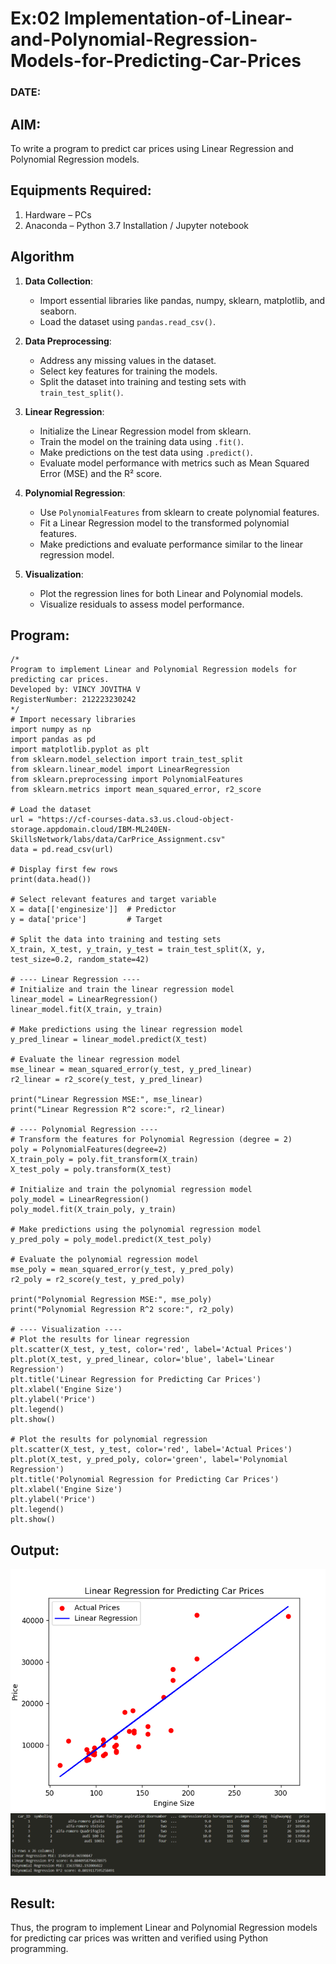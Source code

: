 # Ex:02 Implementation-of-Linear-and-Polynomial-Regression-Models-for-Predicting-Car-Prices
### DATE:
## AIM:
To write a program to predict car prices using Linear Regression and Polynomial Regression models.

## Equipments Required:
1. Hardware – PCs
2. Anaconda – Python 3.7 Installation / Jupyter notebook

## Algorithm
1. **Data Collection**:
    - Import essential libraries like pandas, numpy, sklearn, matplotlib, and seaborn.
    - Load the dataset using `pandas.read_csv()`.

2. **Data Preprocessing**:
    - Address any missing values in the dataset.
    - Select key features for training the models.
    - Split the dataset into training and testing sets with `train_test_split()`.

3. **Linear Regression**:
    - Initialize the Linear Regression model from sklearn.
    - Train the model on the training data using `.fit()`.
    - Make predictions on the test data using `.predict()`.
    - Evaluate model performance with metrics such as Mean Squared Error (MSE) and the R² score.

4. **Polynomial Regression**:
    - Use `PolynomialFeatures` from sklearn to create polynomial features.
    - Fit a Linear Regression model to the transformed polynomial features.
    - Make predictions and evaluate performance similar to the linear regression model.

5. **Visualization**:
    - Plot the regression lines for both Linear and Polynomial models.
    - Visualize residuals to assess model performance.


## Program:
```
/*
Program to implement Linear and Polynomial Regression models for predicting car prices.
Developed by: VINCY JOVITHA V
RegisterNumber: 212223230242
*/
# Import necessary libraries
import numpy as np
import pandas as pd
import matplotlib.pyplot as plt
from sklearn.model_selection import train_test_split
from sklearn.linear_model import LinearRegression
from sklearn.preprocessing import PolynomialFeatures
from sklearn.metrics import mean_squared_error, r2_score

# Load the dataset
url = "https://cf-courses-data.s3.us.cloud-object-storage.appdomain.cloud/IBM-ML240EN-SkillsNetwork/labs/data/CarPrice_Assignment.csv"
data = pd.read_csv(url)

# Display first few rows
print(data.head())

# Select relevant features and target variable
X = data[['enginesize']]  # Predictor
y = data['price']         # Target

# Split the data into training and testing sets
X_train, X_test, y_train, y_test = train_test_split(X, y, test_size=0.2, random_state=42)

# ---- Linear Regression ----
# Initialize and train the linear regression model
linear_model = LinearRegression()
linear_model.fit(X_train, y_train)

# Make predictions using the linear regression model
y_pred_linear = linear_model.predict(X_test)

# Evaluate the linear regression model
mse_linear = mean_squared_error(y_test, y_pred_linear)
r2_linear = r2_score(y_test, y_pred_linear)

print("Linear Regression MSE:", mse_linear)
print("Linear Regression R^2 score:", r2_linear)

# ---- Polynomial Regression ----
# Transform the features for Polynomial Regression (degree = 2)
poly = PolynomialFeatures(degree=2)
X_train_poly = poly.fit_transform(X_train)
X_test_poly = poly.transform(X_test)

# Initialize and train the polynomial regression model
poly_model = LinearRegression()
poly_model.fit(X_train_poly, y_train)

# Make predictions using the polynomial regression model
y_pred_poly = poly_model.predict(X_test_poly)

# Evaluate the polynomial regression model
mse_poly = mean_squared_error(y_test, y_pred_poly)
r2_poly = r2_score(y_test, y_pred_poly)

print("Polynomial Regression MSE:", mse_poly)
print("Polynomial Regression R^2 score:", r2_poly)

# ---- Visualization ----
# Plot the results for linear regression
plt.scatter(X_test, y_test, color='red', label='Actual Prices')
plt.plot(X_test, y_pred_linear, color='blue', label='Linear Regression')
plt.title('Linear Regression for Predicting Car Prices')
plt.xlabel('Engine Size')
plt.ylabel('Price')
plt.legend()
plt.show()

# Plot the results for polynomial regression
plt.scatter(X_test, y_test, color='red', label='Actual Prices')
plt.plot(X_test, y_pred_poly, color='green', label='Polynomial Regression')
plt.title('Polynomial Regression for Predicting Car Prices')
plt.xlabel('Engine Size')
plt.ylabel('Price')
plt.legend()
plt.show()

```

## Output:
![alt text](<Screenshot 2024-10-14 112339.png>)
![alt text](<Screenshot 2024-10-14 112403.png>)


## Result:
Thus, the program to implement Linear and Polynomial Regression models for predicting car prices was written and verified using Python programming.
